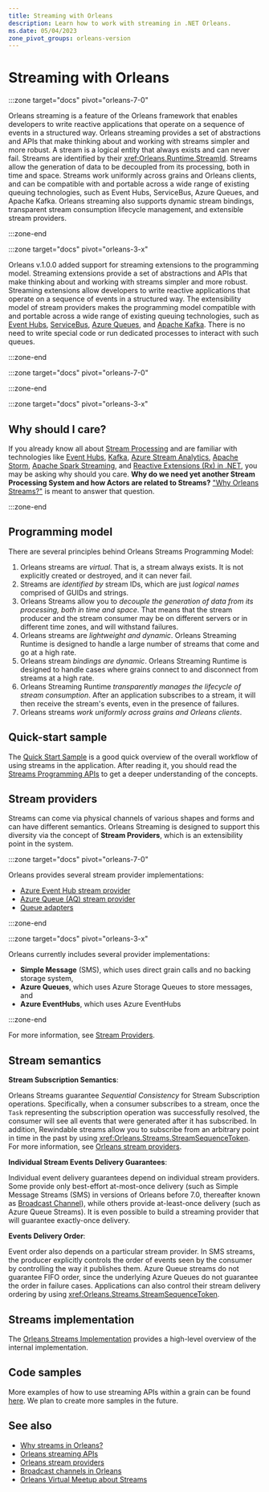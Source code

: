 ```yaml
---
title: Streaming with Orleans
description: Learn how to work with streaming in .NET Orleans.
ms.date: 05/04/2023
zone_pivot_groups: orleans-version
---
```


# Streaming with Orleans

<!-- markdownlint-disable MD044 -->
:::zone target="docs" pivot="orleans-7-0"

Orleans streaming is a feature of the Orleans framework that enables developers to write reactive applications that operate on a sequence of events in a structured way. Orleans streaming provides a set of abstractions and APIs that make thinking about and working with streams simpler and more robust. A stream is a logical entity that always exists and can never fail. Streams are identified by their <xref:Orleans.Runtime.StreamId>. Streams allow the generation of data to be decoupled from its processing, both in time and space. Streams work uniformly across grains and Orleans clients, and can be compatible with and portable across a wide range of existing queuing technologies, such as Event Hubs, ServiceBus, Azure Queues, and Apache Kafka. Orleans streaming also supports dynamic stream bindings, transparent stream consumption lifecycle management, and extensible stream providers.

<!-- markdownlint-enable MD044 -->
:::zone-end

<!-- markdownlint-disable MD044 -->
:::zone target="docs" pivot="orleans-3-x"

Orleans v.1.0.0 added support for streaming extensions to the programming model. Streaming extensions provide a set of abstractions and APIs that make thinking about and working with streams simpler and more robust. Streaming extensions allow developers to write reactive applications that operate on a sequence of events in a structured way. The extensibility model of stream providers makes the programming model compatible with and portable across a wide range of existing queuing technologies, such as [Event Hubs](https://azure.microsoft.com/services/event-hubs/), [ServiceBus](https://azure.microsoft.com/services/service-bus/), [Azure Queues](/azure/storage/queues/storage-dotnet-how-to-use-queues), and [Apache Kafka](https://kafka.apache.org/). There is no need to write special code or run dedicated processes to interact with such queues.

<!-- markdownlint-enable MD044 -->
:::zone-end

<!-- markdownlint-disable MD044 -->
:::zone target="docs" pivot="orleans-7-0"
<!-- markdownlint-enable MD044 -->
:::zone-end

<!-- markdownlint-disable MD044 -->
:::zone target="docs" pivot="orleans-3-x"

## Why should I care?

If you already know all about [Stream Processing](https://confluentinc.wordpress.com/2015/01/29/making-sense-of-stream-processing/) and are familiar with technologies like [Event Hubs](https://azure.microsoft.com/services/event-hubs/), [Kafka](https://kafka.apache.org/), [Azure Stream Analytics](https://azure.microsoft.com/services/stream-analytics/), [Apache Storm](https://storm.apache.org/), [Apache Spark Streaming](https://spark.apache.org/streaming/), and [Reactive Extensions (Rx) in .NET](/previous-versions/dotnet/reactive-extensions/hh242985(v=vs.103)), you may be asking why should you care. **Why do we need yet another Stream Processing System and how Actors are related to Streams?** ["Why Orleans Streams?"](streams-why.md) is meant to answer that question.

<!-- markdownlint-enable MD044 -->
:::zone-end

## Programming model

There are several principles behind Orleans Streams Programming Model:

1. Orleans streams are *virtual*. That is, a stream always exists. It is not explicitly created or destroyed, and it can never fail.
1. Streams are *identified by* stream IDs, which are just *logical names* comprised of GUIDs and strings.
1. Orleans Streams allow you to *decouple the generation of data from its processing, both in time and space*. That means that the stream producer and the stream consumer may be on different servers or in different time zones, and will withstand failures.
1. Orleans streams are *lightweight and dynamic*. Orleans Streaming Runtime is designed to handle a large number of streams that come and go at a high rate.
1. Orleans stream *bindings are dynamic*. Orleans Streaming Runtime is designed to handle cases where grains connect to and disconnect from streams at a high rate.
1. Orleans Streaming Runtime *transparently manages the lifecycle of stream consumption*. After an application subscribes to a stream, it will then receive the stream's events, even in the presence of failures.
1. Orleans streams *work uniformly across grains and Orleans clients*.

## Quick-start sample

The [Quick Start Sample](streams-quick-start.md) is a good quick overview of the overall workflow of using streams in the application. After reading it, you should read the [Streams Programming APIs](streams-programming-apis.md) to get a deeper understanding of the concepts.

## Stream providers

Streams can come via physical channels of various shapes and forms and can have different semantics. Orleans Streaming is designed to support this diversity via the concept of **Stream Providers**, which is an extensibility point in the system.

<!-- markdownlint-disable MD044 -->
:::zone target="docs" pivot="orleans-7-0"

Orleans provides several stream provider implementations:

- [Azure Event Hub stream provider](stream-providers.md#azure-event-hub-stream-provider)
- [Azure Queue (AQ) stream provider](stream-providers.md#azure-queue-aq-stream-provider)
- [Queue adapters](stream-providers.md#queue-adapters)

<!-- markdownlint-enable MD044 -->
:::zone-end

<!-- markdownlint-disable MD044 -->
:::zone target="docs" pivot="orleans-3-x"

Orleans currently includes several provider implementations:
* **Simple Message** (SMS), which uses direct grain calls and no backing storage system,
* **Azure Queues**, which uses Azure Storage Queues to store messages, and
* **Azure EventHubs**, which uses Azure EventHubs

<!-- markdownlint-enable MD044 -->
:::zone-end

For more information, see [Stream Providers](stream-providers.md).

## Stream semantics

**Stream Subscription Semantics**:

Orleans Streams guarantee _Sequential Consistency_ for Stream Subscription operations. Specifically, when a consumer subscribes to a stream, once the `Task` representing the subscription operation was successfully resolved, the consumer will see all events that were generated after it has subscribed. In addition, Rewindable streams allow you to subscribe from an arbitrary point in time in the past by using <xref:Orleans.Streams.StreamSequenceToken>. For more information, see [Orleans stream providers](stream-providers.md).

**Individual Stream Events Delivery Guarantees**:

Individual event delivery guarantees depend on individual stream providers. Some provide only best-effort at-most-once delivery (such as Simple Message Streams (SMS) in versions of Orleans before 7.0, thereafter known as [Broadcast Channel](broadcast-channel.md)), while others provide at-least-once delivery (such as Azure Queue Streams). It is even possible to build a streaming provider that will guarantee exactly-once delivery.

**Events Delivery Order**:

Event order also depends on a particular stream provider. In SMS streams, the producer explicitly controls the order of events seen by the consumer by controlling the way it publishes them. Azure Queue streams do not guarantee FIFO order, since the underlying Azure Queues do not guarantee the order in failure cases. Applications can also control their stream delivery ordering by using <xref:Orleans.Streams.StreamSequenceToken>.

## Streams implementation

The [Orleans Streams Implementation](../implementation/streams-implementation/index.md) provides a high-level overview of the internal implementation.

## Code samples

More examples of how to use streaming APIs within a grain can be found [here](https://github.com/dotnet/orleans/blob/main/test/Grains/TestGrains/SampleStreamingGrain.cs). We plan to create more samples in the future.

## See also

- [Why streams in Orleans?](streams-why.md)
- [Orleans streaming APIs](streams-programming-apis.md)
- [Orleans stream providers](stream-providers.md)
- [Broadcast channels in Orleans](broadcast-channel.md)
- [Orleans Virtual Meetup about Streams](https://www.youtube.com/watch?v=eSepBlfY554)
